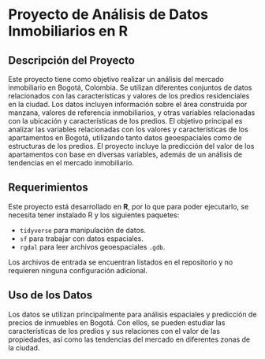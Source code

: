 # Proyecto de Análisis de Datos Inmobiliarios en R

## Descripción del Proyecto
Este proyecto tiene como objetivo realizar un análisis del mercado inmobiliario en Bogotá, Colombia. Se utilizan diferentes conjuntos de datos relacionados con las características y valores de los predios residenciales en la ciudad. Los datos incluyen información sobre el área construida por manzana, valores de referencia inmobiliarios, y otras variables relacionadas con la ubicación y características de los predios.
El objetivo principal es analizar las variables relacionadas con los valores y características de los apartamentos en Bogotá, utilizando tanto datos geoespaciales como de estructuras de los predios. El proyecto incluye la predicción del valor de los apartamentos con base en diversas variables, además de un análisis de tendencias en el mercado inmobiliario.

## Requerimientos

Este proyecto está desarrollado en **R**, por lo que para poder ejecutarlo, se necesita tener instalado R y los siguientes paquetes:

- `tidyverse` para manipulación de datos.
- `sf` para trabajar con datos espaciales.
- `rgdal` para leer archivos geoespaciales `.gdb`.
  
Los archivos de entrada se encuentran listados en el repositorio y no requieren ninguna configuración adicional.

## Uso de los Datos

Los datos se utilizan principalmente para análisis espaciales y predicción de precios de inmuebles en Bogotá. Con ellos, se pueden estudiar las características de los predios y sus relaciones con el valor de las propiedades, así como las tendencias del mercado en diferentes zonas de la ciudad.
